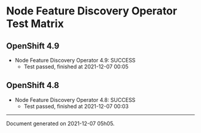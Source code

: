 
Node Feature Discovery Operator Test Matrix
===========================================

OpenShift 4.9
-------------



* Node Feature Discovery Operator 4.9: SUCCESS
  - Test passed, finished at 2021-12-07 00:05

OpenShift 4.8
-------------



* Node Feature Discovery Operator 4.8: SUCCESS
  - Test passed, finished at 2021-12-07 00:03

---
Document generated on 2021-12-07 05h05.
